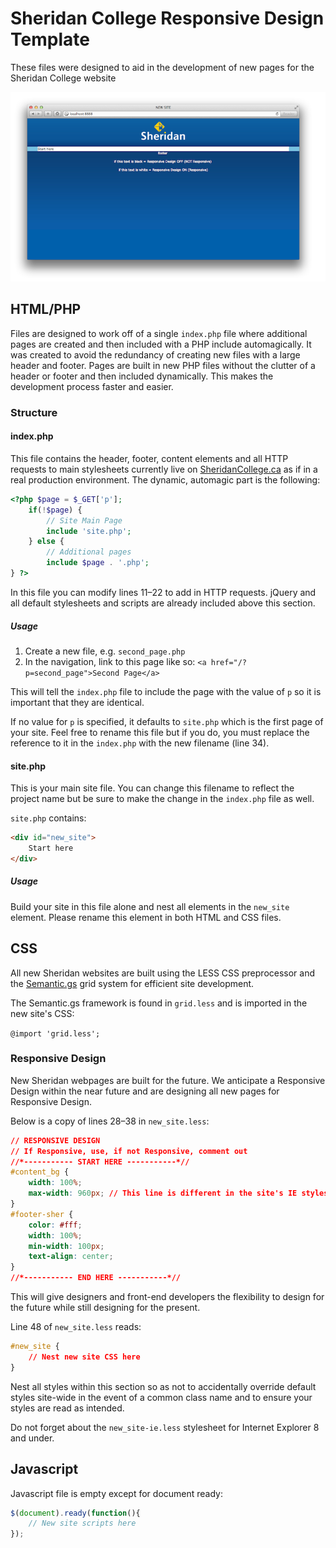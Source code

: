 # Sheridan College Responsive Design Template

These files were designed to aid in the development of new pages for the Sheridan College website

![Screenshot of the Sheridan Responsive Design Template](img/responsive/screenshot.png "Sheridan Responsive Design Template")

## HTML/PHP

Files are designed to work off of a single `index.php` file where additional pages are created and then included with a PHP include automagically. It was created to avoid the redundancy of creating new files with a large header and footer. Pages are built in new PHP files without the clutter of a header or footer and then included dynamically. This makes the development process faster and easier.


### Structure

#### index.php

This file contains the header, footer, content elements and all HTTP requests to main stylesheets currently live on [SheridanCollege.ca](http://sheridancollege.ca) as if in a real production environment. The dynamic, automagic part is the following:

```php
<?php $page = $_GET['p'];
	if(!$page) {
		// Site Main Page
		include 'site.php';
	} else {
		// Additional pages
		include $page . '.php';
} ?>
```

In this file you can modify lines 11–22 to add in HTTP requests. jQuery and all default stylesheets and scripts are already included above this section.


##### Usage

1. Create a new file, e.g. `second_page.php`
2. In the navigation, link to this page like so: `<a href="/?p=second_page">Second Page</a>`

This will tell the `index.php` file to include the page with the value of `p` so it is important that they are identical.

If no value for `p` is specified, it defaults to `site.php` which is the first page of your site. Feel free to rename this file but if you do, you must replace the reference to it in the `index.php` with the new filename (line 34).


#### site.php

This is your main site file. You can change this filename to reflect the project name but be sure to make the change in the `index.php` file as well.

`site.php` contains:

```html
<div id="new_site">
	Start here
</div>
```

##### Usage

Build your site in this file alone and nest all elements in the `new_site` element. Please rename this element in both HTML and CSS files.


## CSS

All new Sheridan websites are built using the LESS CSS preprocessor and the [Semantic.gs](http://semantic.gs) grid system for efficient site development.

The Semantic.gs framework is found in `grid.less` and is imported in the new site's CSS:

`@import 'grid.less';`


### Responsive Design

New Sheridan webpages are built for the future. We anticipate a Responsive Design within the near future and are designing all new pages for Responsive Design.

Below is a copy of lines 28–38 in `new_site.less`:

```css
// RESPONSIVE DESIGN
// If Responsive, use, if not Responsive, comment out
//*----------- START HERE -----------*//
#content_bg {
	width: 100%;
	max-width: 960px; // This line is different in the site's IE stylesheet
}
#footer-sher {
	color: #fff;
	width: 100%;
	min-width: 100px;
	text-align: center;
}
//*----------- END HERE -----------*//
```

This will give designers and front-end developers the flexibility to design for the future while still designing for the present.

Line 48 of `new_site.less` reads:

```css
#new_site {
	// Nest new site CSS here
}
```

Nest all styles within this section so as not to accidentally override default styles site-wide in the event of a common class name and to ensure your styles are read as intended.

Do not forget about the `new_site-ie.less` stylesheet for Internet Explorer 8 and under.


## Javascript

Javascript file is empty except for document ready:

``` js
$(document).ready(function(){
	// New site scripts here
});
```